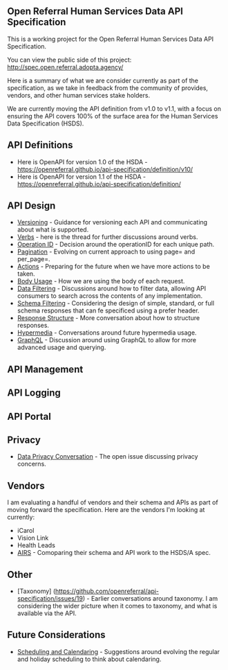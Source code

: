 ## Open Referral Human Services Data API Specification

This is a working project for the Open Referral Human Services Data API Specification.

You can view the public side of this project: http://spec.open.referral.adopta.agency/

Here is a summary of what we are consider currently as part of the specification, as we take in feedback from the community of provides, vendors, and other human services stake holders.

We are currently moving the API definition from v1.0 to v1.1, with a focus on ensuring the API covers 100% of the surface area for the Human Services Data Specification (HSDS). 

## API Definitions

* Here is OpenAPI for version 1.0 of the HSDA - https://openreferral.github.io/api-specification/definition/v10/
* Here is OpenAPI for version 1.1 of the HSDA - https://openreferral.github.io/api-specification/definition/

## API Design

* [Versioning](https://github.com/openreferral/api-specification/issues/8) - Guidance for versioning each API and communicating about what is supported.
* [Verbs](https://github.com/openreferral/api-specification/issues/26) - here is the thread for further discussions around verbs.
* [Operation ID](https://github.com/openreferral/api-specification/issues/4) - Decision around the operationID for each unique path.
* [Pagination](https://github.com/openreferral/api-specification/issues/10) - Evolving on current approach to using page= and per_page=.
* [Actions](https://github.com/openreferral/api-specification/issues/24) - Preparing for the future when we have more actions to be taken.
* [Body Usage](https://github.com/openreferral/api-specification/issues/25) - How we are using the body of each request.
* [Data Filtering](https://github.com/openreferral/api-specification/issues/22) - Discussions around how to filter data, allowing API consumers to search across the contents of any implementation.
* [Schema Filtering](https://github.com/openreferral/api-specification/issues/21) - Considering the design of simple, standard, or full schema responses that can fe specificed using a prefer header.
* [Response Structure](https://github.com/openreferral/api-specdification/issues/6) - More conversation about how to structure responses.
* [Hypermedia](https://github.com/openreferral/api-specification/issues/7) - Conversations around future hypermedia usage.
* [GraphQL](https://github.com/openreferral/api-specification/issues/9) - Discussion around using GraphQL to allow for more advanced usage and querying.

## API Management


## API Logging

## API Portal

## Privacy

* [Data Privacy Conversation](https://github.com/openreferral/api-specification/issues/20#issuecomment-303550584) - The open issue discussing privacy concerns.

## Vendors

I am evaluating a handful of vendors and their schema and APIs as part of moving forward the specification. Here are the vendors I'm looking at currently:

* iCarol
* Vision Link
* Health Leads
* [AIRS](https://github.com/openreferral/api-specification/issues/17) - Comoparing their schema and API work to the HSDS/A spec. 

## Other

* [Taxonomy] (https://github.com/openreferral/api-specification/issues/19) - Earlier conversations around taxonomy. I am considering the wider picture when it comes to taxonomy, and what is available via the API.

## Future Considerations

* [Scheduling and Calendaring](https://github.com/openreferral/api-specification/issues/23) - Suggestions around evolving the regular and holiday scheduling to think about calendaring.
